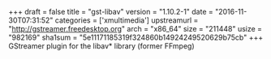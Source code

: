 +++
draft = false
title = "gst-libav"
version = "1.10.2-1"
date = "2016-11-30T07:31:52"
categories = ['xmultimedia']
upstreamurl = "http://gstreamer.freedesktop.org"
arch = "x86_64"
size = "211448"
usize = "982169"
sha1sum = "5e11171185319f324860b14924249520629b75cb"
+++
GStreamer plugin for the libav* library (former FFmpeg)